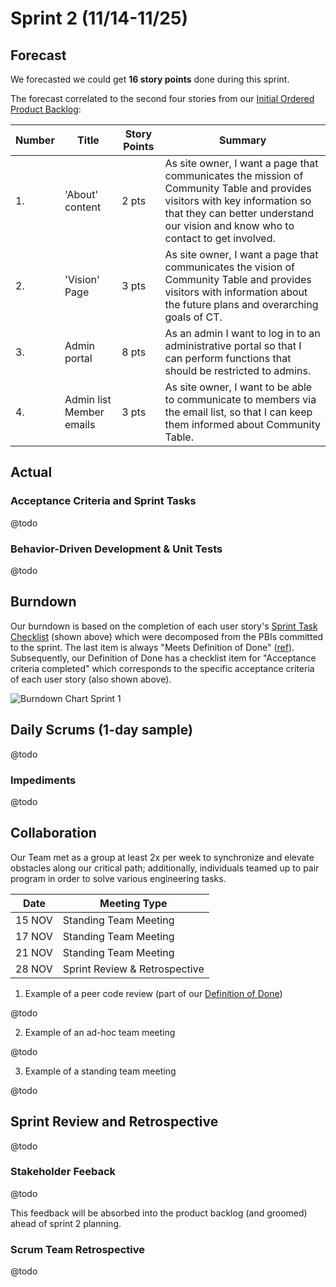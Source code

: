 # Sprint 2 (11/14-11/25)

## Forecast

We forecasted we could get **16 story points** done during this sprint. 

The forecast correlated to the second four stories from our [Initial Ordered Product Backlog](https://github.com/michaeljohns2/CommunityTable/blob/master/readme/sprint0/sprint0.md#initial-product-backlog-order):

| __Number__ | __Title__ | __Story Points__ | __Summary__
| --- | --- | --- | --- |
| 1. | 'About' content | 2 pts | As site owner, I want a page that communicates the mission of Community Table and provides visitors with key information so that they can better understand our vision and know who to contact to get involved. |
| 2. | 'Vision' Page | 3 pts | As site owner, I want a page that communicates the vision of Community Table and provides visitors with information about the future plans and overarching goals of CT. |
| 3. | Admin portal | 8 pts | As an admin I want to log in to an administrative portal so that I can perform functions that should be restricted to admins. |
| 4. | Admin list Member emails | 3 pts | As site owner, I want to be able to communicate to members via the email list, so that I can keep them informed about Community Table. |

## Actual

### Acceptance Criteria and Sprint Tasks 

@todo

### Behavior-Driven Development & Unit Tests

@todo

## Burndown

Our burndown is based on the completion of each user story's [Sprint Task Checklist](https://github.com/michaeljohns2/CommunityTable/blob/master/readme/sprint1/sprint1.md#acceptance-criteria-and-sprint-tasks) (shown above) which were decomposed from the PBIs committed to the sprint. The last item is always "Meets Definition of Done" ([ref](https://github.com/michaeljohns2/CommunityTable/blob/master/readme/sprint0/sprint0.md#definition-of-done)). 
Subsequently, our Definition of Done has a checklist item for "Acceptance criteria completed" which corresponds to the specific acceptance criteria of each user story (also shown above).


![Burndown Chart Sprint 1](https://image-charts.com/chart?cht=lc&chd=t:16.00,14.22,12.44,10.67,8.89,7.11,5.33,3.56,1.78,0.00|16.00,16.00,16.00,16.00,16.00,7.43,7.43,7.43&chco=2196F3,FF5722&chxt=x,y&chxl=0:|1|2|3|4|5|6|7|8|9|10|&chs=600x200&chtt=Burndown%20Chart%20Sprint%201&chg=20,0,1,3)

## Daily Scrums (1-day sample)

@todo

### Impediments

@todo

## Collaboration
Our Team met as a group at least 2x per week to synchronize and elevate obstacles along our critical path; additionally, individuals teamed up to pair program in order to solve various engineering tasks.  

| __Date__ | __Meeting Type__ |
| --- | --- |
| 15 NOV | Standing Team Meeting |
| 17 NOV | Standing Team Meeting |
| 21 NOV | Standing Team Meeting |
| 28 NOV | Sprint Review & Retrospective |


1. Example of a peer code review (part of our [Definition of Done](https://github.com/michaeljohns2/CommunityTable/blob/master/readme/sprint0/sprint0.md#definition-of-done))

 @todo

2. Example of an ad-hoc team meeting

 @todo

3. Example of a standing team meeting
 
 @todo

## Sprint Review and Retrospective

@todo

### Stakeholder Feeback

@todo

This feedback will be absorbed into the product backlog (and groomed) ahead of sprint 2 planning.
 
### Scrum Team Retrospective

@todo
